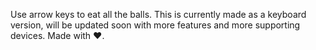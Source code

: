 Use arrow keys to eat all the balls. This is currently made as a keyboard version, will be updated soon with more features and more supporting devices.
Made with ❤️.
